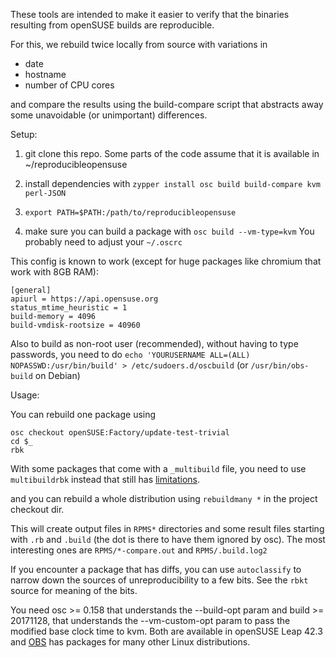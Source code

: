 These tools are intended to make it easier
to verify that the binaries resulting from openSUSE builds are reproducible.

For this, we rebuild twice locally from source with variations in
* date
* hostname
* number of CPU cores

and compare the results
using the build-compare script that abstracts away
some unavoidable (or unimportant) differences.


Setup:
1. git clone this repo. Some parts of the code assume that it is available in ~/reproducibleopensuse

2. install dependencies with `zypper install osc build build-compare kvm perl-JSON`

3. `export PATH=$PATH:/path/to/reproducibleopensuse`

4. make sure you can build a package with `osc build --vm-type=kvm`
You probably need to adjust your `~/.oscrc`

This config is known to work (except for huge packages like chromium that work with 8GB RAM):

```
[general]
apiurl = https://api.opensuse.org
status_mtime_heuristic = 1
build-memory = 4096
build-vmdisk-rootsize = 40960
```

Also to build as non-root user (recommended), without having to type passwords, you need to do
`echo 'YOURUSERNAME ALL=(ALL) NOPASSWD:/usr/bin/build' > /etc/sudoers.d/oscbuild` (or `/usr/bin/obs-build` on Debian)

Usage:

You can rebuild one package using
```
osc checkout openSUSE:Factory/update-test-trivial
cd $_
rbk
```

With some packages that come with a `_multibuild` file, you need to use `multibuildrbk` instead that still has [limitations](https://github.com/openSUSE/osc/issues/376).

and you can rebuild a whole distribution using
`rebuildmany *`
in the project checkout dir.

This will create output files in `RPMS*` directories and some result files starting with `.rb` and `.build` (the dot is there to have them ignored by osc). The most interesting ones are `RPMS/*-compare.out` and `RPMS/.build.log2`

If you encounter a package that has diffs, you can use `autoclassify` to narrow down the sources of unreproducibility to a few bits. See the `rbkt` source for meaning of the bits.

You need osc >= 0.158 that understands the --build-opt param
and build >= 20171128, that understands the --vm-custom-opt param
to pass the modified base clock time to kvm.
Both are available in openSUSE Leap 42.3
and [OBS](https://build.opensuse.org/package/show/openSUSE:Tools/osc) has packages for many other Linux distributions.
